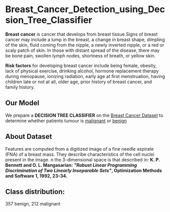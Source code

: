 # Breast_Cancer_Detection_using_Decsion_Tree_Classifier

**Breast cancer** is cancer that develops from breast tissue.Signs of breast cancer may include a lump in the breast, a change in breast shape, dimpling of the skin, fluid coming from the nipple, a newly inverted nipple, or a red or scaly patch of skin. In those with distant spread of the disease, there may be bone pain, swollen lymph nodes, shortness of breath, or yellow skin.

**Risk factors** for developing breast cancer include being female, obesity, lack of physical exercise, drinking alcohol, hormone replacement therapy during menopause, ionizing radiation, early age at first menstruation, having children late or not at all, older age, prior history of breast cancer, and family history.



## Our Model

We prepare a **DECISION TREE CLASSIFIER** on the [Breast Cancer Dataset](https://www.kaggle.com/uciml/breast-cancer-wisconsin-data) to determine whether patients tumour is [malignant](https://en.wikipedia.org/wiki/Malignancy) or [benign](https://en.wikipedia.org/wiki/Benign_tumor)



## About Dataset

Features are computed from a digitized image of a fine needle aspirate (FNA) of a breast mass. They describe characteristics of the cell nuclei present in the image. n the 3-dimensional space is that described in: **K. P. Bennett and O. L. Mangasarian: *"Robust Linear Programming Discrimination of Two Linearly Inseparable Sets"*, Optimization Methods and Software 1, 1992, 23-34.**


## Class distribution: 

  357 benign, 212 malignant
